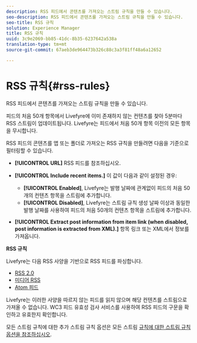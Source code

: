 ```yaml
---
description: RSS 피드에서 콘텐츠를 가져오는 스트림 규칙을 만들 수 있습니다.
seo-description: RSS 피드에서 콘텐츠를 가져오는 스트림 규칙을 만들 수 있습니다.
seo-title: RSS 규칙
solution: Experience Manager
title: RSS 규칙
uuid: 3c9e2069-bb85-41dc-8b35-6237642a538a
translation-type: tm+mt
source-git-commit: 67aeb3de964473b326c88c3a3f81ff48a6a12652

---
```



# RSS 규칙{#rss-rules}

RSS 피드에서 콘텐츠를 가져오는 스트림 규칙을 만들 수 있습니다.

피드의 처음 50개 항목에서 Livefyre에 이미 존재하지 않는 컨텐츠를 찾아 5분마다 RSS 스트림이 업데이트됩니다. Livefyre는 피드에서 처음 50개 항목 이전의 모든 항목을 무시합니다.

RSS 피드의 콘텐츠를 앱 또는 폴더로 가져오는 RSS 규칙을 만들려면 다음을 기준으로 필터링할 수 있습니다.

* **[!UICONTROL URL]** RSS 피드를 참조하십시오.
* **[!UICONTROL Include recent items.]** 이 값이 다음과 같이 설정된 경우:

   * **[!UICONTROL Enabled]**, Livefyre는 발행 날짜에 관계없이 피드의 처음 50개의 컨텐츠 항목을 스트림에 추가합니다.
   * **[!UICONTROL Disabled]**, Livefyre는 스트림 규칙 생성 날짜 이상과 동일한 발행 날짜를 사용하여 피드의 처음 50개의 컨텐츠 항목을 스트림에 추가합니다.

* **[!UICONTROL Extract post information from item link (when disabled, post information is extracted from XML).]** 항목 링크 또는 XML에서 정보를 가져옵니다.

**RSS 규칙**

Livefyre는 다음 RSS 사양을 기반으로 RSS 피드를 파싱합니다.

* [RSS 2.0](https://en.wikipedia.org/wiki/RSS)
* [미디어 RSS](https://en.wikipedia.org/wiki/Media_RSS)
* [Atom 피드](https://validator.w3.org/feed/docs/atom.html)

Livefyre는 이러한 사양을 따르지 않는 피드를 읽지 않으며 해당 컨텐츠를 스트림으로 가져올 수 없습니다. WC3 피드 유효성 검사 서비스를 사용하여 RSS 피드의 구문을 확인하고 유효한지 확인합니다.

모든 스트림 규칙에 대한 추가 스트림 규칙 옵션은 모든 스트림 [규칙에 대한 스트림 규칙 옵션을 참조하십시오](../c-streams/c-stream-rule-options-for-all-stream-rules.md#c_stream_rule_options_for_all_stream_rules).

